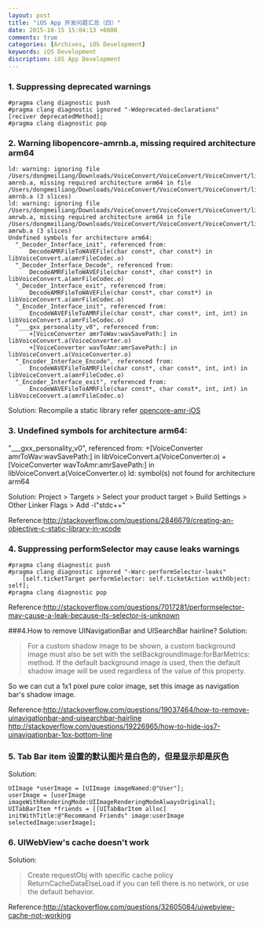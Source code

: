 ```yaml
---
layout: post
title: "iOS App 开发问题汇总（四）"
date: 2015-10-15 15:04:13 +0800
comments: true
categories: [Archives, iOS Development]
keywords: iOS Development
discription: iOS App Development
---
```

### 1. Suppressing deprecated warnings
```
#pragma clang diagnostic push
#pragma clang diagnostic ignored "-Wdeprecated-declarations"
[reciver deprecatedMethod];
#pragma clang diagnostic pop
```

### 2. Warning libopencore-amrnb.a, missing required architecture arm64
```
ld: warning: ignoring file /Users/dongmeiliang/Downloads/VoiceConvert/VoiceConvert/VoiceConvert/lib/libopencore-amrnb.a, missing required architecture arm64 in file /Users/dongmeiliang/Downloads/VoiceConvert/VoiceConvert/VoiceConvert/lib/libopencore-amrnb.a (3 slices)
ld: warning: ignoring file /Users/dongmeiliang/Downloads/VoiceConvert/VoiceConvert/VoiceConvert/lib/libopencore-amrwb.a, missing required architecture arm64 in file /Users/dongmeiliang/Downloads/VoiceConvert/VoiceConvert/VoiceConvert/lib/libopencore-amrwb.a (3 slices)
Undefined symbols for architecture arm64:
  "_Decoder_Interface_init", referenced from:
      DecodeAMRFileToWAVEFile(char const*, char const*) in libVoiceConvert.a(amrFileCodec.o)
  "_Decoder_Interface_Decode", referenced from:
      DecodeAMRFileToWAVEFile(char const*, char const*) in libVoiceConvert.a(amrFileCodec.o)
  "_Decoder_Interface_exit", referenced from:
      DecodeAMRFileToWAVEFile(char const*, char const*) in libVoiceConvert.a(amrFileCodec.o)
  "_Encoder_Interface_init", referenced from:
      EncodeWAVEFileToAMRFile(char const*, char const*, int, int) in libVoiceConvert.a(amrFileCodec.o)
  "___gxx_personality_v0", referenced from:
      +[VoiceConverter amrToWav:wavSavePath:] in libVoiceConvert.a(VoiceConverter.o)
      +[VoiceConverter wavToAmr:amrSavePath:] in libVoiceConvert.a(VoiceConverter.o)
  "_Encoder_Interface_Encode", referenced from:
      EncodeWAVEFileToAMRFile(char const*, char const*, int, int) in libVoiceConvert.a(amrFileCodec.o)
  "_Encoder_Interface_exit", referenced from:
      EncodeWAVEFileToAMRFile(char const*, char const*, int, int) in libVoiceConvert.a(amrFileCodec.o)
```
Solution: Recompile a static library refer [opencore-amr-iOS](https://github.com/feuvan/opencore-amr-iOS)
<!-- more -->
### 3. Undefined symbols for architecture arm64:
  "___gxx_personality_v0", referenced from:
      +[VoiceConverter amrToWav:wavSavePath:] in libVoiceConvert.a(VoiceConverter.o)
      +[VoiceConverter wavToAmr:amrSavePath:] in libVoiceConvert.a(VoiceConverter.o)
ld: symbol(s) not found for architecture arm64

Solution: Project > Targets > Select your product target > Build Settings > Other Linker Flags > Add -l"stdc++"

Reference:http://stackoverflow.com/questions/2846679/creating-an-objective-c-static-library-in-xcode

### 4. Suppressing performSelector may cause leaks warnings

```
#pragma clang diagnostic push
#pragma clang diagnostic ignored "-Warc-performSelector-leaks"
    [self.ticketTarget performSelector: self.ticketAction withObject: self];
#pragma clang diagnostic pop
```

Reference:http://stackoverflow.com/questions/7017281/performselector-may-cause-a-leak-because-its-selector-is-unknown

###4.How to remove UINavigationBar and UISearchBar hairline?
Solution:  

> For a custom shadow image to be shown, a custom background image must also be set with the setBackgroundImage:forBarMetrics: method. If the default background image is used, then the default shadow image will be used regardless of the value of this property.

So we can cut a 1x1 pixel pure color image, set this image as navigation bar's shadow image.

Reference:http://stackoverflow.com/questions/19037464/how-to-remove-uinavigationbar-and-uisearchbar-hairline  
http://stackoverflow.com/questions/19226965/how-to-hide-ios7-uinavigationbar-1px-bottom-line

### 5. Tab Bar item 设置的默认图片是白色的，但是显示却是灰色  
Solution:

```
UIImage *userImage = [UIImage imageNamed:@"User"];
userImage = [userImage imageWithRenderingMode:UIImageRenderingModeAlwaysOriginal];
UITabBarItem *friends = [[UITabBarItem alloc] initWithTitle:@"Recommand Friends" image:userImage selectedImage:userImage];
```

### 6. UIWebView's cache doesn't work
Solution:
> Create requestObj with specific cache policy ReturnCacheDataElseLoad if you can tell there is no network, or use the default behavior.

Reference:http://stackoverflow.com/questions/32605084/uiwebview-cache-not-working
